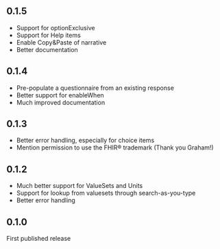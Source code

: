## 0.1.5
* Support for optionExclusive
* Support for Help items
* Enable Copy&Paste of narrative
* Better documentation

## 0.1.4
* Pre-populate a questionnaire from an existing response
* Better support for enableWhen
* Much improved documentation

## 0.1.3
* Better error handling, especially for choice items
* Mention permission to use the FHIR® trademark (Thank you Graham!)

## 0.1.2
* Much better support for ValueSets and Units
* Support for lookup from valuesets through search-as-you-type
* Better error handling

## 0.1.0
First published release
